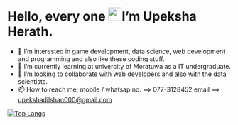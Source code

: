 # Hello, every one <img src="https://raw.githubusercontent.com/MartinHeinz/MartinHeinz/master/wave.gif" width="30px">I’m Upeksha Herath.
- 👀 I’m interested in game development, data science, web development and programming and also like these coding stuff.
- 🌱 I’m currently learning at univercity of Moratuwa as a IT undergraduate.
- 💞️ I’m looking to collaborate with web developers and also with the data scientists.
- 📫 How to reach me;
      mobile / whatsap no.  ==> 077-3128452
      email ==> upekshadilshan000@gmail.com


[![Top Langs](https://github-readme-stats.vercel.app/api/top-langs/?username=UpekshaHerath)](https://github.com/anuraghazra/github-readme-stats)

<!---
Upeksha0/Upeksha0 is a ✨ special ✨ repository because its `README.md` (this file) appears on your GitHub profile.
You can click the Preview link to take a look at your changes.
--->
